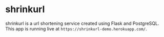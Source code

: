 # shrinkurl
 shrinkurl is a url shortening service created using Flask and PostgreSQL. This app is running live at `https://shrinkurl-demo.herokuapp.com/`.
